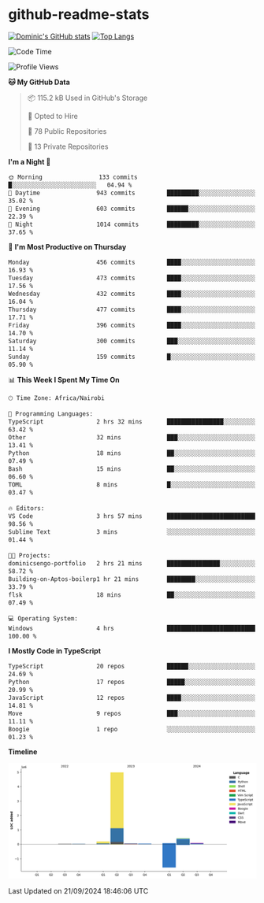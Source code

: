 # github-readme-stats
[![Dominic's GitHub stats](https://github-readme-stats.vercel.app/api?username=Domengo&show_icons=true)](https://github.com/anuraghazra/github-readme-stats)
[![Top Langs](https://github-readme-stats.vercel.app/api/top-langs/?username=Domengo&show_icons=true)](https://github.com/Domengo/github-readme-stats)

<!--START_SECTION:waka-->
![Code Time](http://img.shields.io/badge/Code%20Time-842%20hrs%2048%20mins-blue)

![Profile Views](http://img.shields.io/badge/Profile%20Views-0-blue)

**🐱 My GitHub Data** 

> 📦 115.2 kB Used in GitHub's Storage 
 > 
> 💼 Opted to Hire
 > 
> 📜 78 Public Repositories 
 > 
> 🔑 13 Private Repositories 
 > 
**I'm a Night 🦉** 

```text
🌞 Morning                133 commits         █░░░░░░░░░░░░░░░░░░░░░░░░   04.94 % 
🌆 Daytime                943 commits         █████████░░░░░░░░░░░░░░░░   35.02 % 
🌃 Evening                603 commits         ██████░░░░░░░░░░░░░░░░░░░   22.39 % 
🌙 Night                  1014 commits        █████████░░░░░░░░░░░░░░░░   37.65 % 
```
📅 **I'm Most Productive on Thursday** 

```text
Monday                   456 commits         ████░░░░░░░░░░░░░░░░░░░░░   16.93 % 
Tuesday                  473 commits         ████░░░░░░░░░░░░░░░░░░░░░   17.56 % 
Wednesday                432 commits         ████░░░░░░░░░░░░░░░░░░░░░   16.04 % 
Thursday                 477 commits         ████░░░░░░░░░░░░░░░░░░░░░   17.71 % 
Friday                   396 commits         ████░░░░░░░░░░░░░░░░░░░░░   14.70 % 
Saturday                 300 commits         ███░░░░░░░░░░░░░░░░░░░░░░   11.14 % 
Sunday                   159 commits         █░░░░░░░░░░░░░░░░░░░░░░░░   05.90 % 
```


📊 **This Week I Spent My Time On** 

```text
🕑︎ Time Zone: Africa/Nairobi

💬 Programming Languages: 
TypeScript               2 hrs 32 mins       ████████████████░░░░░░░░░   63.42 % 
Other                    32 mins             ███░░░░░░░░░░░░░░░░░░░░░░   13.41 % 
Python                   18 mins             ██░░░░░░░░░░░░░░░░░░░░░░░   07.49 % 
Bash                     15 mins             ██░░░░░░░░░░░░░░░░░░░░░░░   06.60 % 
TOML                     8 mins              █░░░░░░░░░░░░░░░░░░░░░░░░   03.47 % 

🔥 Editors: 
VS Code                  3 hrs 57 mins       █████████████████████████   98.56 % 
Sublime Text             3 mins              ░░░░░░░░░░░░░░░░░░░░░░░░░   01.44 % 

🐱‍💻 Projects: 
dominicsengo-portfolio   2 hrs 21 mins       ███████████████░░░░░░░░░░   58.72 % 
Building-on-Aptos-boilerp1 hr 21 mins        ████████░░░░░░░░░░░░░░░░░   33.79 % 
flsk                     18 mins             ██░░░░░░░░░░░░░░░░░░░░░░░   07.49 % 

💻 Operating System: 
Windows                  4 hrs               █████████████████████████   100.00 % 
```

**I Mostly Code in TypeScript** 

```text
TypeScript               20 repos            ██████░░░░░░░░░░░░░░░░░░░   24.69 % 
Python                   17 repos            █████░░░░░░░░░░░░░░░░░░░░   20.99 % 
JavaScript               12 repos            ████░░░░░░░░░░░░░░░░░░░░░   14.81 % 
Move                     9 repos             ███░░░░░░░░░░░░░░░░░░░░░░   11.11 % 
Boogie                   1 repo              ░░░░░░░░░░░░░░░░░░░░░░░░░   01.23 % 
```



**Timeline**

![Lines of Code chart](https://raw.githubusercontent.com/Domengo/Domengo/main/assets/bar_graph.png)


 Last Updated on 21/09/2024 18:46:06 UTC
<!--END_SECTION:waka-->


